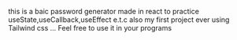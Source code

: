this is a baic password generator made in react to practice useState,useCallback,useEffect e.t.c also my first project ever using Tailwind css ... Feel free to use it in your programs